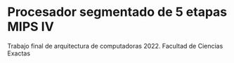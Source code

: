 # Procesador segmentado de 5 etapas MIPS IV

Trabajo final de arquitectura de computadoras 2022. Facultad de Ciencias Exactas
